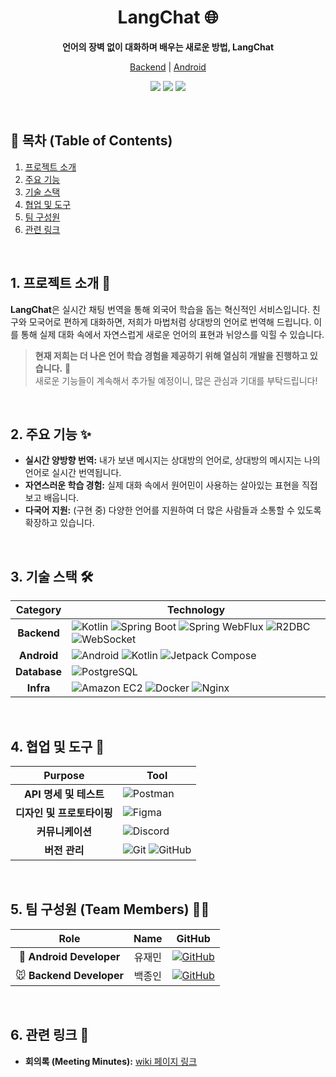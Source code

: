 <div align="center">
  <!-- 로고 정해지면 여기에 넣으면 됨 <img src="YOUR_LOGO_IMAGE_URL" alt="LangChat Logo" width="200"/>-->
  <h1>LangChat 🌐</h1>
  <p><strong>언어의 장벽 없이 대화하며 배우는 새로운 방법, LangChat</strong></p>
  <p>
    <a href="https://github.com/ulsan-ever/langchat-be">Backend</a> |
    <a href="https://github.com/ulsan-ever/langchat-aos">Android</a>
  </p>
  <p>
    <img src="https://img.shields.io/badge/Project%20Status-Work%20In%20Progress-yellow"/>
    <img src="https://img.shields.io/badge/Kotlin-1.9.25-7F52FF?logo=kotlin"/>
    <img src="https://img.shields.io/badge/Spring%20Boot-3.5.4-6DB33F?logo=spring"/>
  </p>
</div>

<br>

## 📌 목차 (Table of Contents)
1. [프로젝트 소개](#1-프로젝트-소개-)
2. [주요 기능](#2-주요-기능-)
3. [기술 스택](#3-기술-스택-)
4. [협업 및 도구](#4-협업-및-도구-)
5. [팀 구성원](#5-팀-구성원-)
6. [관련 링크](#6-관련-링크-)

<br>

## 1. 프로젝트 소개 📝

**LangChat**은 실시간 채팅 번역을 통해 외국어 학습을 돕는 혁신적인 서비스입니다.
친구와 모국어로 편하게 대화하면, 저희가 마법처럼 상대방의 언어로 번역해 드립니다.
이를 통해 실제 대화 속에서 자연스럽게 새로운 언어의 표현과 뉘앙스를 익힐 수 있습니다.

> **현재 저희는 더 나은 언어 학습 경험을 제공하기 위해 열심히 개발을 진행하고 있습니다.** 🚧 <br> 새로운 기능들이 계속해서 추가될 예정이니, 많은 관심과 기대를 부탁드립니다!

<br>

## 2. 주요 기능 ✨

- **실시간 양방향 번역:** 내가 보낸 메시지는 상대방의 언어로, 상대방의 메시지는 나의 언어로 실시간 번역됩니다.
- **자연스러운 학습 경험:** 실제 대화 속에서 원어민이 사용하는 살아있는 표현을 직접 보고 배웁니다.
- **다국어 지원:** (구현 중) 다양한 언어를 지원하여 더 많은 사람들과 소통할 수 있도록 확장하고 있습니다.

<br>

## 3. 기술 스택 🛠️

| Category | Technology |
|:---:|---|
| **Backend** | ![Kotlin](https://img.shields.io/badge/Kotlin-1.9.25-7F52FF?logo=kotlin) ![Spring Boot](https://img.shields.io/badge/Spring_Boot-3.5.4-6DB33F?logo=spring) ![Spring WebFlux](https://img.shields.io/badge/Spring_WebFlux-6.1.10-6DB33F?logo=spring) ![R2DBC](https://img.shields.io/badge/R2DBC-1.0.0-6DB33F) ![WebSocket](https://img.shields.io/badge/WebSocket-white?logo=websocket) |
| **Android** | ![Android](https://img.shields.io/badge/Android-3DDC84?logo=android&logoColor=white) ![Kotlin](https://img.shields.io/badge/Kotlin-1.9.25-7F52FF?logo=kotlin) ![Jetpack Compose](https://img.shields.io/badge/Jetpack_Compose-000000?logo=jetpackcompose) |
| **Database**| ![PostgreSQL](https://img.shields.io/badge/PostgreSQL-4169E1?logo=postgresql&logoColor=white) |
| **Infra** | ![Amazon EC2](https://img.shields.io/badge/Amazon_EC2-FF9900?logo=amazonec2) ![Docker](https://img.shields.io/badge/Docker-2496ED?logo=docker&logoColor=white) ![Nginx](https://img.shields.io/badge/Nginx-009639?logo=nginx) |

<br>

## 4. 협업 및 도구 🤝

| Purpose | Tool |
|:---:|---|
| **API 명세 및 테스트** | ![Postman](https://img.shields.io/badge/Postman-FF6C37?logo=postman&logoColor=white) |
| **디자인 및 프로토타이핑**| ![Figma](https://img.shields.io/badge/Figma-F24E1E?logo=figma&logoColor=white) |
| **커뮤니케이션** | ![Discord](https://img.shields.io/badge/Discord-5865F2?logo=discord&logoColor=white) |
| **버전 관리** | ![Git](https://img.shields.io/badge/Git-F05032?logo=git&logoColor=white) ![GitHub](https://img.shields.io/badge/GitHub-181717?logo=github&logoColor=white) |

<br>

## 5. 팀 구성원 (Team Members) 🧑‍💻

| Role | Name | GitHub |
|:---:|:---:|:---:|
| 🤖 **Android Developer** | 유재민 | [![GitHub](https://img.shields.io/badge/GitHub-181717?logo=github)](https://github.com/jaemin-Yoo) |
| 🐭 **Backend Developer** | 백종인 | [![GitHub](https://img.shields.io/badge/GitHub-181717?logo=github)](https://github.com/whipbaek) |

<br>

## 6. 관련 링크 🔗

- **회의록 (Meeting Minutes):** [wiki 페이지 링크](https://github.com/ulsan-ever/.github/wiki/회의록)
<!--
- **API 명세서:** [Postman Docs 링크](YOUR_POSTMAN_DOCS_URL)
- **Figma 디자인:** [Figma 링크](YOUR_FIGMA_URL) -->

